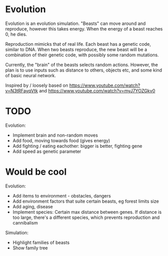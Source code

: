 # Evolution

Evolution is an evolution simulation. "Beasts" can move around and reproduce, however this takes energy. When the energy of a beast reaches 0, he dies.

Reproduction mimicks that of real life. Each beast has a genetic code, similar to DNA. When two beasts reproduce, the new beast will be a combination of their
genetic code, with possibly some random mutations.

Currently, the "brain" of the beasts selects random actions. However, the plan is to use inputs such as distance to others, objects etc, and some kind of
basic neural network.

Inspired by / loosely based on https://www.youtube.com/watch?v=N3tRFayqVtk and https://www.youtube.com/watch?v=myJ7YOZGkv0

# TODO

Evolution:
- Implement brain and non-random moves
- Add food, moving towards food (gives energy)
- Add fighting / eating eachother: bigger is better, fighting gene
- Add speed as genetic parameter

# Would be cool

Evolution:
- Add items to environment - obstacles, dangers
- Add environment factors that suite certain beasts, eg forest limits size
- Add aging, disease
- Implement species: Certain max distance between genes. If distance is too large, there's a different species, which
  prevents reproduction and cannibalism

Simulation:
- Highlight families of beasts
- Show family tree
